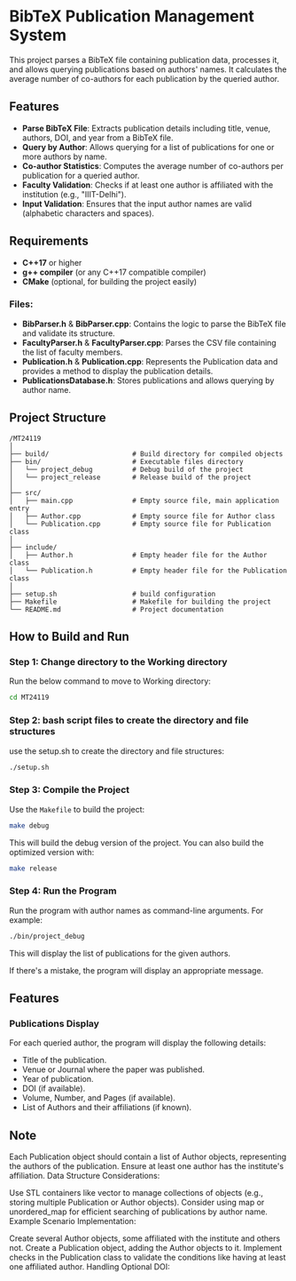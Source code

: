 # BibTeX Publication Management System

This project parses a BibTeX file containing publication data, processes it, and allows querying publications based on authors' names. It calculates the average number of co-authors for each publication by the queried author.

## Features

- **Parse BibTeX File**: Extracts publication details including title, venue, authors, DOI, and year from a BibTeX file.
- **Query by Author**: Allows querying for a list of publications for one or more authors by name.
- **Co-author Statistics**: Computes the average number of co-authors per publication for a queried author.
- **Faculty Validation**: Checks if at least one author is affiliated with the institution (e.g., "IIIT-Delhi").
- **Input Validation**: Ensures that the input author names are valid (alphabetic characters and spaces).

## Requirements

- **C++17** or higher
- **g++ compiler** (or any C++17 compatible compiler)
- **CMake** (optional, for building the project easily)

### Files:
- **BibParser.h** & **BibParser.cpp**: Contains the logic to parse the BibTeX file and validate its structure.
- **FacultyParser.h** & **FacultyParser.cpp**: Parses the CSV file containing the list of faculty members.
- **Publication.h** & **Publication.cpp**: Represents the Publication data and provides a method to display the publication details.
- **PublicationsDatabase.h**: Stores publications and allows querying by author name.

## Project Structure
```
/MT24119
│
├── build/                     # Build directory for compiled objects
├── bin/                       # Executable files directory
│   └── project_debug          # Debug build of the project
│   └── project_release        # Release build of the project
│
├── src/
│   ├── main.cpp               # Empty source file, main application entry
│   ├── Author.cpp             # Empty source file for Author class
│   └── Publication.cpp        # Empty source file for Publication class
│
├── include/
│   ├── Author.h               # Empty header file for the Author class
│   └── Publication.h          # Empty header file for the Publication class
│
├── setup.sh                   # build configuration
├── Makefile                   # Makefile for building the project
└── README.md                  # Project documentation
```

## How to Build and Run

### **Step 1: Change directory to the Working directory**

Run the below command to move to Working directory:

```bash
cd MT24119
```

### **Step 2: bash script files to create the directory and file structures**

use the setup.sh to create the directory and file structures:

```bash
./setup.sh
```
### **Step 3: Compile the Project**

Use the `Makefile` to build the project:

```bash
make debug
```
This will build the debug version of the project. You can also build the optimized version with:
```bash
make release
```
### **Step 4: Run the Program**

Run the program with author names as command-line arguments. For example:

```bash
./bin/project_debug
```
This will display the list of publications for the given authors.

If there's a mistake, the program will display an appropriate message.

## **Features**
### **Publications Display**
For each queried author, the program will display the following details:

- Title of the publication.
- Venue or Journal where the paper was published.
- Year of publication.
- DOI (if available).
- Volume, Number, and Pages (if available).
- List of Authors and their affiliations (if known).


## **Note**
Each Publication object should contain a list of Author objects, representing the authors of the publication. Ensure at least one author has the institute's affiliation.
Data Structure Considerations:

Use STL containers like vector to manage collections of objects (e.g., storing multiple Publication or Author objects).
Consider using map or unordered_map for efficient searching of publications by author name.
Example Scenario Implementation:

Create several Author objects, some affiliated with the institute and others not.
Create a Publication object, adding the Author objects to it.
Implement checks in the Publication class to validate the conditions like having at least one affiliated author.
Handling Optional DOI:

